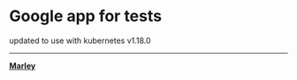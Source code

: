 # Google app for tests

updated to use with kubernetes v1.18.0

---

<a href="https://marley.org"><strong>Marley</strong></a>